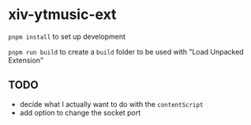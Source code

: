 # xiv-ytmusic-ext

`pnpm install` to set up development

`pnpm run build` to create a `build` folder to be used with "Load Unpacked Extension"

## TODO

- decide what I actually want to do with the `contentScript`
- add option to change the socket port

